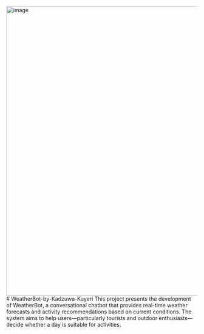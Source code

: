 <img width="1396" height="764" alt="image" src="https://github.com/user-attachments/assets/f775e4d0-8e57-447b-b2e7-5f6a61e29d1b" /># WeatherBot-by-Kadzuwa-Kuyeri
This project presents the development of WeatherBot, a conversational chatbot that provides real-time weather forecasts and activity recommendations based on current conditions. The system aims to help users—particularly tourists and outdoor enthusiasts—decide whether a day is suitable for activities.
